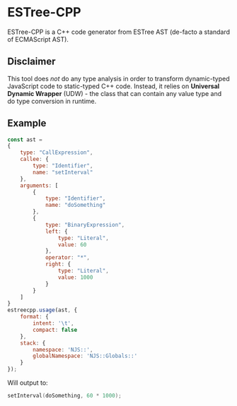 # ESTree-CPP

ESTree-CPP is a C++ code generator from ESTree AST (de-facto a standard of ECMAScript AST).

## Disclaimer

This tool does *not* do any type analysis in order to transform dynamic-typed JavaScript code to static-typed C++ code. Instead, it relies on **Universal Dynamic Wrapper** (UDW) - the class that can contain any value type and do type conversion in runtime.

## Example

```js
const ast = 
{
	type: "CallExpression",
	callee: {
		type: "Identifier",
		name: "setInterval"
	},
	arguments: [
		{
			type: "Identifier",
			name: "doSomething"
		},
		{
			type: "BinaryExpression",
			left: {
				type: "Literal",
				value: 60
			},
			operator: "*",
			right: {
				type: "Literal",
				value: 1000
			}
		}
	]
}
estreecpp.usage(ast, {
	format: {
		intent: '\t',
		compact: false
	},
	stack: {
		namespace: 'NJS::',
		globalNamespace: 'NJS::Globals::'
	}
});
```
Will output to:
```cpp
setInterval(doSomething, 60 * 1000);
```
